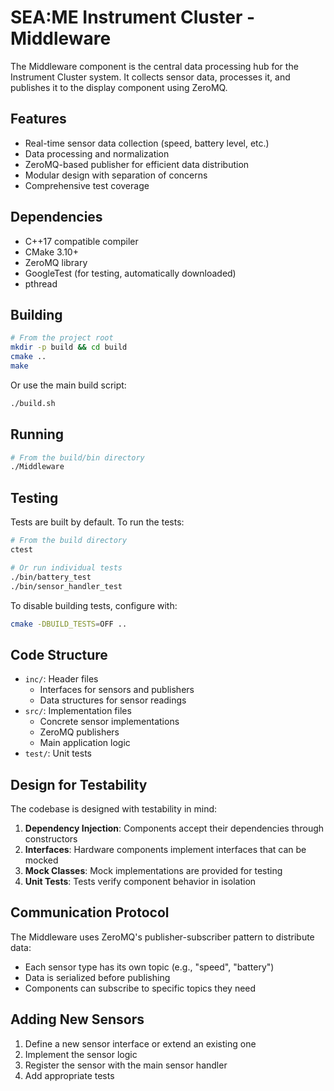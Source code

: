 # SEA:ME Instrument Cluster - Middleware

The Middleware component is the central data processing hub for the Instrument Cluster system. It collects sensor data, processes it, and publishes it to the display component using ZeroMQ.

## Features

- Real-time sensor data collection (speed, battery level, etc.)
- Data processing and normalization
- ZeroMQ-based publisher for efficient data distribution
- Modular design with separation of concerns
- Comprehensive test coverage

## Dependencies

- C++17 compatible compiler
- CMake 3.10+
- ZeroMQ library
- GoogleTest (for testing, automatically downloaded)
- pthread

## Building

```bash
# From the project root
mkdir -p build && cd build
cmake ..
make
```

Or use the main build script:

```bash
./build.sh
```

## Running

```bash
# From the build/bin directory
./Middleware
```

## Testing

Tests are built by default. To run the tests:

```bash
# From the build directory
ctest

# Or run individual tests
./bin/battery_test
./bin/sensor_handler_test
```

To disable building tests, configure with:

```bash
cmake -DBUILD_TESTS=OFF ..
```

## Code Structure

- `inc/`: Header files
  - Interfaces for sensors and publishers
  - Data structures for sensor readings
- `src/`: Implementation files
  - Concrete sensor implementations
  - ZeroMQ publishers
  - Main application logic
- `test/`: Unit tests

## Design for Testability

The codebase is designed with testability in mind:

1. **Dependency Injection**: Components accept their dependencies through constructors
2. **Interfaces**: Hardware components implement interfaces that can be mocked
3. **Mock Classes**: Mock implementations are provided for testing
4. **Unit Tests**: Tests verify component behavior in isolation

## Communication Protocol

The Middleware uses ZeroMQ's publisher-subscriber pattern to distribute data:

- Each sensor type has its own topic (e.g., "speed", "battery")
- Data is serialized before publishing
- Components can subscribe to specific topics they need

## Adding New Sensors

1. Define a new sensor interface or extend an existing one
2. Implement the sensor logic
3. Register the sensor with the main sensor handler
4. Add appropriate tests
